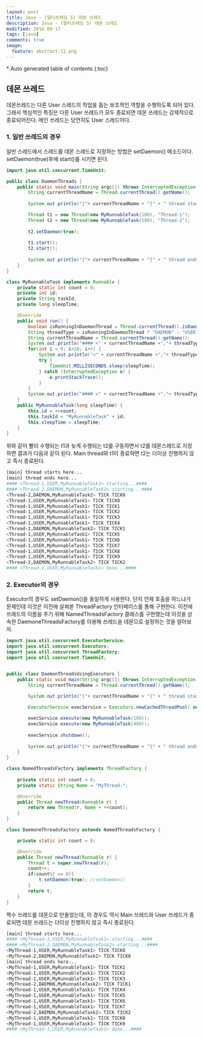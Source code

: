 ```yaml
---
layout: post
title: Java - (멀티쓰레딩 5) 데몬 쓰레드 
description: Java - (멀티쓰레딩 5) 데몬 쓰레드
modified: 2016-09-17
tags: [java]
comments: true
image:
  feature: abstract-11.png
---
```


<section id="table-of-contents" class="toc">
<div id="drawer" markdown="1">
*  Auto generated table of contents
{:toc}
</div>
</section><!-- /#table-of-contents -->

## 데몬 쓰레드 

데몬쓰레드는 다른 User 스레드의 작업을 돕는 보조적인 역할을 수행하도록 되어 있다. 그래서 핵심적인 특징은 다른 User 쓰레드가 모두 종료되면 데몬 쓰레드는 강제적으로 종료되어진다. 
메인 쓰레드는 당연히도 User 스레드이다. 

### 1. 일반 쓰레드의 경우

일반 스레드에서 스레드를 데몬 스레드로 지정하는 방법은 setDaemon() 메소드이다. setDaemon(true)후에 start()를 시키면 된다. 

```java
import java.util.concurrent.TimeUnit;

public class DaemonThreads {
	public static void main(String argc[]) throws InterruptedException {
		String currentThreadName = Thread.currentThread().getName();
		
		System.out.println("["+ currentThreadName + "]" + " thread starts here...");

		Thread t1 = new Thread(new MyRunnableTask(100), "Thread-1");
		Thread t2 = new Thread(new MyRunnableTask(500), "Thread-2");
		
		t2.setDaemon(true);
		
		t1.start();
		t2.start();
		
		System.out.println("["+ currentThreadName + "]" + " thread ends here...");
	}
}

class MyRunnableTask implements Runnable {
	private static int count = 0;
	private int id;
	private String taskId;
	private long sleepTime;

	@Override
	public void run() { 
		boolean isRunningInDaemonThread = Thread.currentThread().isDaemon();
		String threadType = isRunningInDaemonThread ? "DAEMON" : "USER";
		String currentThreadName = Thread.currentThread().getName();
		System.out.println("#### <" + currentThreadName +","+ threadType + "," + taskId + "> starting...####");
		for(int i = 0; i<10; i++) {
			System.out.println("<" + currentThreadName +","+ threadType + "," + taskId + "> TICK TICK" + i);
			try {
				TimeUnit.MILLISECONDS.sleep(sleepTime);
			} catch (InterruptedException e) {
				e.printStackTrace();
			}
		}		
		System.out.println("#### <" + currentThreadName +","+ threadType + "," + taskId + "> done...####");
	}
	public MyRunnableTask(long sleepTime) {
		this.id = ++count;
		this.taskId = "MyRunnableTask" + id;
		this.sleepTime = sleepTime;
	}
}
```


위와 같이 빨리 수행되는 t1과 늦게 수행되는 t2를 구동하면서 t2를 데몬스레드로 지정하면 결과가 다음과 같이 된다. 
Main thread와 t1이 종료하면 t2는 더이상 진행하지 않고 즉시 종료된다. 

```bash
[main] thread starts here...
[main] thread ends here...
#### <Thread-1,USER,MyRunnableTask1> starting...####
#### <Thread-2,DAEMON,MyRunnableTask2> starting...####
<Thread-2,DAEMON,MyRunnableTask2> TICK TICK0
<Thread-1,USER,MyRunnableTask1> TICK TICK0
<Thread-1,USER,MyRunnableTask1> TICK TICK1
<Thread-1,USER,MyRunnableTask1> TICK TICK2
<Thread-1,USER,MyRunnableTask1> TICK TICK3
<Thread-1,USER,MyRunnableTask1> TICK TICK4
<Thread-2,DAEMON,MyRunnableTask2> TICK TICK1
<Thread-1,USER,MyRunnableTask1> TICK TICK5
<Thread-1,USER,MyRunnableTask1> TICK TICK6
<Thread-1,USER,MyRunnableTask1> TICK TICK7
<Thread-1,USER,MyRunnableTask1> TICK TICK8
<Thread-1,USER,MyRunnableTask1> TICK TICK9
<Thread-2,DAEMON,MyRunnableTask2> TICK TICK2
#### <Thread-1,USER,MyRunnableTask1> done...####

```

### 2. Executor의 경우 

Executor의 경우도 setDaemon()을 동일하게 사용한다. 단지 언제 호출을 하느냐가 문제인데 이것은 이전에 살펴본 ThreadFactory 인터페이스를 통해 구현한다. 
이전에 쓰레드의 이름을 주기 위해 NamedThreadsFactory 클래스를 구현했는데 이것을 상속한 DaemoneThreadsFactory를 이용해 쓰레드을 데몬으로 설정하는 것을 알아보자. 


```java
import java.util.concurrent.ExecutorService;
import java.util.concurrent.Executors;
import java.util.concurrent.ThreadFactory;
import java.util.concurrent.TimeUnit;


public class DaemonThreadsUsingExecutors {
	public static void main(String argc[]) throws InterruptedException {
		String currentThreadName = Thread.currentThread().getName();
		
		System.out.println("["+ currentThreadName + "]" + " thread starts here...");

		ExecutorService execService = Executors.newCachedThreadPool( new DaemoneThreadsFactory()); 

		execService.execute(new MyRunnableTask(100));
		execService.execute(new MyRunnableTask(400));	
		
		execService.shutdown();
		
		System.out.println("["+ currentThreadName + "]" + " thread ends here...");
	}
}

class NamedThreadsFactory implements ThreadFactory {
	
	private static int count = 0;
	private static String Name = "MyThread-";

	@Override
	public Thread newThread(Runnable r) {
		return new Thread(r, Name + ++count);
	}
}

class DaemoneThreadsFactory extends NamedThreadsFactory {

	private static int count = 0;

	@Override
	public Thread newThread(Runnable r) {
		Thread t = super.newThread(r);
		count++;
		if(count%2 == 0){
			t.setDaemon(true); //setDaemon()
		}
		return t;
	}
}
```


짝수 쓰레드를 데몬으로 만들었는데, 이 경우도 역시 Main 쓰레드와 User 쓰레드가 종료되면 데몬 쓰레드는 더이상 진행하지 않고 즉시 종료된다. 

```bash
[main] thread starts here...
#### <MyThread-1,USER,MyRunnableTask1> starting...####
#### <MyThread-2,DAEMON,MyRunnableTask2> starting...####
<MyThread-1,USER,MyRunnableTask1> TICK TICK0
<MyThread-2,DAEMON,MyRunnableTask2> TICK TICK0
[main] thread ends here...
<MyThread-1,USER,MyRunnableTask1> TICK TICK1
<MyThread-1,USER,MyRunnableTask1> TICK TICK2
<MyThread-1,USER,MyRunnableTask1> TICK TICK3
<MyThread-2,DAEMON,MyRunnableTask2> TICK TICK1
<MyThread-1,USER,MyRunnableTask1> TICK TICK4
<MyThread-1,USER,MyRunnableTask1> TICK TICK5
<MyThread-1,USER,MyRunnableTask1> TICK TICK6
<MyThread-1,USER,MyRunnableTask1> TICK TICK7
<MyThread-2,DAEMON,MyRunnableTask2> TICK TICK2
<MyThread-1,USER,MyRunnableTask1> TICK TICK8
<MyThread-1,USER,MyRunnableTask1> TICK TICK9
#### <MyThread-1,USER,MyRunnableTask1> done...####
```

